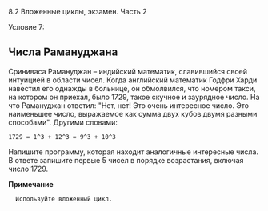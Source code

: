 8.2 Вложенные циклы, экзамен. Часть 2

Условие 7:

## Числа Рамануджана ##

Сриниваса Рамануджан – индийский математик, славившийся своей интуицией в области чисел. Когда английский математик Годфри Харди навестил его однажды в больнице,
он обмолвился, что номером такси, на котором он приехал, было 1729, такое скучное и заурядное число. На что Рамануджан ответил: "Нет, нет! Это очень интересное число.
Это наименьшее число, выражаемое как сумма двух кубов двумя разными способами". Другими словами:

    1729 = 1^3 + 12^3 = 9^3 + 10^3

Напишите программу, которая находит аналогичные интересные числа. В ответе запишите первые 5 чисел в порядке возрастания, включая число 1729.

**Примечание**

      Используйте вложенный цикл.
